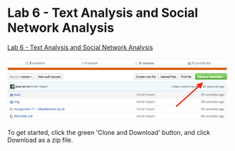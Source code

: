 # Lab 6 - Text Analysis and Social Network Analysis

[Lab 6 - Text Analysis and Social Network Analysis]()

![](img/download.png)

To get started, click the green 'Clone and Download' button, and click Download as a zip file. 